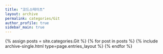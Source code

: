 ```yaml
---
title: "코드스테이츠"
layout: archive
permalink: categories/Git
author_profile: true
sidebar_main: true
---
```



{% assign posts = site.categories.Git %}
{% for post in posts %} {% include archive-single.html type=page.entries_layout %} {% endfor %}